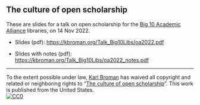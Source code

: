 ## The culture of open scholarship

These are slides for a talk on open scholarship for the [Big 10
Academic Alliance](https://btaa.org) libraries, on 14 Nov 2022.

- Slides (pdf): <https://kbroman.org/Talk_Big10Libs/oa2022.pdf>

- Slides with notes (pdf): <https://kbroman.org/Talk_Big10Libs/oa2022_notes.pdf>

---

To the extent possible under law,
[Karl Broman](http://github.com/kbroman) has waived all copyright and
related or neighboring rights to
&ldquo;[The culture of open scholarship](https://github.com/kbroman/Talk_Big10Libs)&rdquo;.
This work is published from the United States.
<br/>
[![CC0](https://i.creativecommons.org/p/zero/1.0/88x31.png)](https://creativecommons.org/publicdomain/zero/1.0/)
